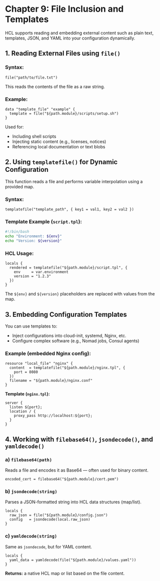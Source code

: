 # Chapter 9: File Inclusion and Templates

HCL supports reading and embedding external content such as plain text, templates, JSON, and YAML into your configuration dynamically.

## 1. Reading External Files using `file()`

### Syntax:

```hcl
file("path/to/file.txt")
```

This reads the contents of the file as a raw string.

### Example:

```hcl
data "template_file" "example" {
  template = file("${path.module}/scripts/setup.sh")
}
```

Used for:

- Including shell scripts
- Injecting static content (e.g., licenses, notices)
- Referencing local documentation or text blobs

## 2. Using `templatefile()` for Dynamic Configuration

This function reads a file and performs variable interpolation using a provided map.

### Syntax:

```hcl
templatefile("template_path", { key1 = val1, key2 = val2 })
```

### Template Example (`script.tpl`):

```bash
#!/bin/bash
echo "Environment: ${env}"
echo "Version: ${version}"
```

### HCL Usage:

```hcl
locals {
  rendered = templatefile("${path.module}/script.tpl", {
    env     = var.environment
    version = "1.2.3"
  })
}
```

The `${env}` and `${version}` placeholders are replaced with values from the map.

## 3. Embedding Configuration Templates

You can use templates to:

- Inject configurations into cloud-init, systemd, Nginx, etc.
- Configure complex software (e.g., Nomad jobs, Consul agents)

### Example (embedded Nginx config):

```hcl
resource "local_file" "nginx" {
  content  = templatefile("${path.module}/nginx.tpl", {
    port = 8080
  })
  filename = "${path.module}/nginx.conf"
}
```

**Template (`nginx.tpl`):**

```nginx
server {
  listen ${port};
  location / {
    proxy_pass http://localhost:${port};
  }
}
```

## 4. Working with `filebase64()`, `jsondecode()`, and `yamldecode()`

### a) `filebase64(path)`

Reads a file and encodes it as Base64 — often used for binary content.

```hcl
encoded_cert = filebase64("${path.module}/cert.pem")
```

### b) `jsondecode(string)`

Parses a JSON-formatted string into HCL data structures (map/list).

```hcl
locals {
  raw_json = file("${path.module}/config.json")
  config   = jsondecode(local.raw_json)
}
```

### c) `yamldecode(string)`

Same as `jsondecode`, but for YAML content.

```hcl
locals {
  yaml_data = yamldecode(file("${path.module}/values.yaml"))
}
```

**Returns:** a native HCL map or list based on the file content.
